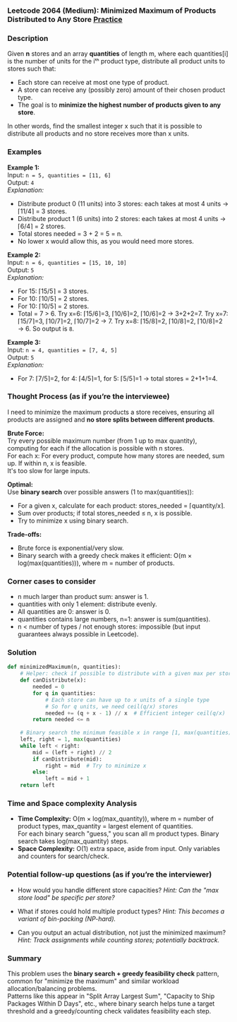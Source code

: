 ### Leetcode 2064 (Medium): Minimized Maximum of Products Distributed to Any Store [Practice](https://leetcode.com/problems/minimized-maximum-of-products-distributed-to-any-store)

### Description  
Given **n** stores and an array **quantities** of length m, where each quantities[i] is the number of units for the iᵗʰ product type, distribute all product units to stores such that:
- Each store can receive at most one type of product.
- A store can receive any (possibly zero) amount of their chosen product type.
- The goal is to **minimize the highest number of products given to any store**.

In other words, find the smallest integer x such that it is possible to distribute all products and no store receives more than x units.

### Examples  

**Example 1:**  
Input: `n = 5, quantities = [11, 6]`  
Output: `4`  
*Explanation:*
- Distribute product 0 (11 units) into 3 stores: each takes at most 4 units → ⌈11/4⌉ = 3 stores.
- Distribute product 1 (6 units) into 2 stores: each takes at most 4 units → ⌈6/4⌉ = 2 stores.
- Total stores needed = 3 + 2 = 5 = n.
- No lower x would allow this, as you would need more stores.

**Example 2:**  
Input: `n = 6, quantities = [15, 10, 10]`  
Output: `5`  
*Explanation:*
- For 15: ⌈15/5⌉ = 3 stores.
- For 10: ⌈10/5⌉ = 2 stores.
- For 10: ⌈10/5⌉ = 2 stores.
- Total = 7 > 6. Try x=6: ⌈15/6⌉=3, ⌈10/6⌉=2, ⌈10/6⌉=2 → 3+2+2=7. Try x=7: ⌈15/7⌉=3, ⌈10/7⌉=2, ⌈10/7⌉=2 → 7. Try x=8: ⌈15/8⌉=2, ⌈10/8⌉=2, ⌈10/8⌉=2 → 6. So output is `8`.

**Example 3:**  
Input: `n = 4, quantities = [7, 4, 5]`  
Output: `5`  
*Explanation:*
- For 7: ⌈7/5⌉=2, for 4: ⌈4/5⌉=1, for 5: ⌈5/5⌉=1 → total stores = 2+1+1=4.

### Thought Process (as if you’re the interviewee)  
I need to minimize the maximum products a store receives, ensuring all products are assigned and **no store splits between different products**.

**Brute Force:**  
Try every possible maximum number (from 1 up to max quantity), computing for each if the allocation is possible with n stores.  
For each x: For every product, compute how many stores are needed, sum up. If within n, x is feasible.  
It's too slow for large inputs.

**Optimal:**  
Use **binary search** over possible answers (1 to max(quantities)):
- For a given x, calculate for each product: stores_needed = ⌈quantity/x⌉.
- Sum over products; if total stores_needed ≤ n, x is possible.
- Try to minimize x using binary search.

**Trade-offs:**  
- Brute force is exponential/very slow.
- Binary search with a greedy check makes it efficient: O(m × log(max(quantities))), where m = number of products.

### Corner cases to consider  
- n much larger than product sum: answer is 1.
- quantities with only 1 element: distribute evenly.
- All quantities are 0: answer is 0.
- quantities contains large numbers, n=1: answer is sum(quantities).
- n < number of types / not enough stores: impossible (but input guarantees always possible in Leetcode).

### Solution

```python
def minimizedMaximum(n, quantities):
    # Helper: check if possible to distribute with a given max per store x
    def canDistribute(x):
        needed = 0
        for q in quantities:
            # Each store can have up to x units of a single type
            # So for q units, we need ceil(q/x) stores
            needed += (q + x - 1) // x  # Efficient integer ceil(q/x)
        return needed <= n
    
    # Binary search the minimum feasible x in range [1, max(quantities)]
    left, right = 1, max(quantities)
    while left < right:
        mid = (left + right) // 2
        if canDistribute(mid):
            right = mid  # Try to minimize x
        else:
            left = mid + 1
    return left
```

### Time and Space complexity Analysis  

- **Time Complexity:** O(m × log(max_quantity)), where m = number of product types, max_quantity = largest element of quantities.  
  For each binary search "guess," you scan all m product types. Binary search takes log(max_quantity) steps.
- **Space Complexity:** O(1) extra space, aside from input. Only variables and counters for search/check.

### Potential follow-up questions (as if you’re the interviewer)  

- How would you handle different store capacities?
  *Hint: Can the "max store load" be specific per store?*

- What if stores could hold multiple product types?
  *Hint: This becomes a variant of bin-packing (NP-hard).*

- Can you output an actual distribution, not just the minimized maximum?
  *Hint: Track assignments while counting stores; potentially backtrack.*

### Summary
This problem uses the **binary search + greedy feasibility check** pattern, common for "minimize the maximum" and similar workload allocation/balancing problems.  
Patterns like this appear in "Split Array Largest Sum", "Capacity to Ship Packages Within D Days", etc., where binary search helps tune a target threshold and a greedy/counting check validates feasibility each step.